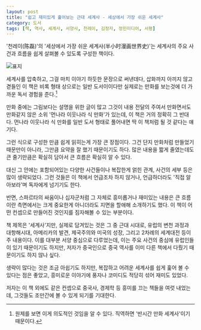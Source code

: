 ```yaml
---
layout: post
title: "쉽고 재미있게 훑어보는 근대 세계사 - 세상에서 가장 쉬운 세계사"
category: 도서
tags: [책, 역사, 세계사, 서양사, 천레이, 김정자, 정민미디어, 서평]
---
```


'천레이(陈磊)'의
'세상에서 가장 쉬운 세계사(半小时漫画世界史)'는
세계사의 주요 사건과 흐름을 쉽게 살펴볼 수 있도록 구성한 책이다.

![표지](https://lh3.googleusercontent.com/ExzUXPAO6fbwd5Qe1-0bwFufpSIeAryhnCgBRImDYu7N-WID9wqA8aFUEkRrUjc-6RewMHZCSOk3xg=s480)

세계사를 압축하고,
그걸 마치 이야기 하듯한 문장으로 써낸데다,
삽화까지 아끼지 않고 겯들인 이 책은
비록 형태 상으로는 일반 도서이이다만
실제로는 만화를 보는것에 더 가까운 독서 경험을 준다.[^1]

[^1]: 원제를 보면 이게 의도적인 것임을 알 수 있다. 직역하면 '반시간 만화 세계사'이기 때문이다.

만화 중에는 그림보다는 설명을 위한 글이 많고 그것이 내용 전달의 주여서 만화면서도 만화같지 않은
소위 '먼나라 이웃나라 식 만화'가 있는데,
이 책은 거의 정확히 그 반대다.
먼나라 이웃나라 식 만화를 일반 도서 형태로 풀어내면 딱 이 책처럼 될 것 같다는 얘기다.

그런 식으로 구성한 만큼 쉽게 읽히는게 가장 큰 장점이다.
그건 단지 만화처럼 만들었기 때문만이 아니라,
그만큼 요약을 잘 했기 때문이기도 하다.
많은 내용을 짧게 줄였는데도 큰 줄기만큼은 확실히 담아서 큰 흐름은 확실히 알 수 있다.

대신 그 안에는 포함되어있는 다양한 사건들이나 복잡한게 얽힌 관계,
사건의 세부 등은 많이 생략되었다.
그런 것들은 이 책에서 언급조차 하지 않거나,
언급하더라도 '직접 알아보라'며 독자에게 넘기기도 한다.

반면, 스파르타의 싸움이나 십자군처럼 그 자체로 흥미롭거나 재미있는 내용은
큰 흐름이란 측면에서는 크게 중요한게 아니더라도 지면을 할애해 소개하기도 했다.
이 책이 어떤 컨셉으로 만들어진 것인지를 짐자해볼 수 있는 부분이다.

책 제목은 '세계사'지만, 실제로 담겨있는 것은 그 중 근대 시대로,
유럽의 변천 과정과 대항해시대, 아메리카의 발견, 제국주의와 미국의 성장,
그리고 2차례의 세계대전 등이 주 내용이다.
이를 대부분 서양 중심으로 다루었는데,
이는 주요 사건의 중심에 유럽인들이 있기 때문이기도 하지만,
저자가 중국인으로 중국 역사를 이미 다른 책에서 다뤘기 때문이기도 하지 않나 싶다.

생략이 많다는 것은 조금 아쉽기도 하지만,
복잡하고 어려운 세계사를 쉽게 훑어 볼 수 있다는 점은 좋았고,
흥미로운 이야기에 풍자나 코미디도 적당히 섞어 재미도 있었다.

저자는 이 책 외에도 같은 컨셉으로 중국사, 경제학 등 흥미를 끄는 책들을 여럿 내었는데,
그것들도 조만간에 볼 수 있게 되기를 기대한다.
